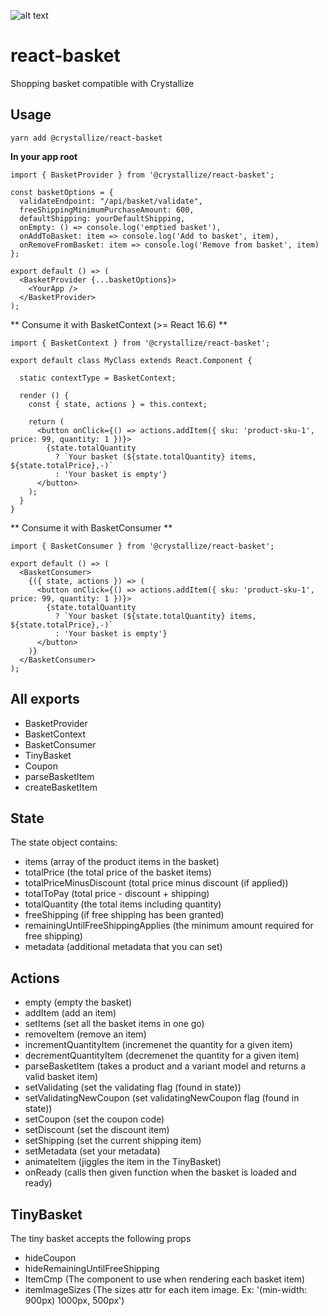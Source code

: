 ![alt text](https://raw.githubusercontent.com/snowballdigital/react-basket/HEAD/media/logo.png 'Shopping cart')

# react-basket

Shopping basket compatible with Crystallize

## Usage

```
yarn add @crystallize/react-basket
```

**In your app root**

```
import { BasketProvider } from '@crystallize/react-basket';

const basketOptions = {
  validateEndpoint: "/api/basket/validate",
  freeShippingMinimumPurchaseAmount: 600,
  defaultShipping: yourDefaultShipping,
  onEmpty: () => console.log('emptied basket'),
  onAddToBasket: item => console.log('Add to basket', item),
  onRemoveFromBasket: item => console.log('Remove from basket', item)
};

export default () => (
  <BasketProvider {...basketOptions}>
    <YourApp />
  </BasketProvider>
);
```

** Consume it with BasketContext (>= React 16.6) **

```
import { BasketContext } from '@crystallize/react-basket';

export default class MyClass extends React.Component {

  static contextType = BasketContext;

  render () {
    const { state, actions } = this.context;

    return (
      <button onClick={() => actions.addItem({ sku: 'product-sku-1', price: 99, quantity: 1 })}>
        {state.totalQuantity
          ? `Your basket (${state.totalQuantity} items, ${state.totalPrice},-)`
          : 'Your basket is empty'}
      </button>
    );
  }
}
```

** Consume it with BasketConsumer **

```
import { BasketConsumer } from '@crystallize/react-basket';

export default () => (
  <BasketConsumer>
    {({ state, actions }) => (
      <button onClick={() => actions.addItem({ sku: 'product-sku-1', price: 99, quantity: 1 })}>
        {state.totalQuantity
          ? `Your basket (${state.totalQuantity} items, ${state.totalPrice},-)`
          : 'Your basket is empty'}
      </button>
    )}
  </BasketConsumer>
);
```

## All exports

- BasketProvider
- BasketContext
- BasketConsumer
- TinyBasket
- Coupon
- parseBasketItem
- createBasketItem

## State

The state object contains:

- items (array of the product items in the basket)
- totalPrice (the total price of the basket items)
- totalPriceMinusDiscount (total price minus discount (if applied))
- totalToPay (total price - discount + shipping)
- totalQuantity (the total items including quantity)
- freeShipping (if free shipping has been granted)
- remainingUntilFreeShippingApplies (the minimum amount required for free shipping)
- metadata (additional metadata that you can set)

## Actions

- empty (empty the basket)
- addItem (add an item)
- setItems (set all the basket items in one go)
- removeItem (remove an item)
- incrementQuantityItem (incremenet the quantity for a given item)
- decrementQuantityItem (decremenet the quantity for a given item)
- parseBasketItem (takes a product and a variant model and returns a valid basket item)
- setValidating (set the validating flag (found in state))
- setValidatingNewCoupon (set validatingNewCoupon flag (found in state))
- setCoupon (set the coupon code)
- setDiscount (set the discount item)
- setShipping (set the current shipping item)
- setMetadata (set your metadata)
- animateItem (jiggles the item in the TinyBasket)
- onReady (calls then given function when the basket is loaded and ready)

## TinyBasket

The tiny basket accepts the following props

- hideCoupon
- hideRemainingUntilFreeShipping
- ItemCmp (The component to use when rendering each basket item)
- itemImageSizes (The sizes attr for each item image. Ex: '(min-width: 900px) 1000px, 500px')
